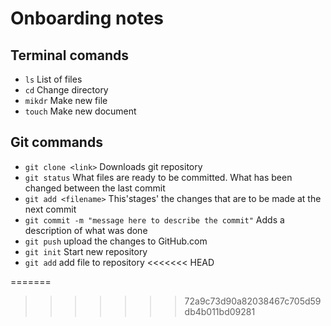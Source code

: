 # Onboarding notes

## Terminal comands
- `ls` List of files
- `cd` Change directory
- `mikdr` Make new file
- `touch` Make new document

## Git commands
- `git clone <link>` Downloads git repository
- `git status` What files are ready to be committed. What has been changed between the last commit
- `git add <filename>` This'stages' the changes that are to be made at the next commit
- `git commit -m "message here to describe the commit"` Adds a description of what was done
- `git push` upload the changes to GitHub.com
- `git init` Start new repository
- `git add` add file to repository
<<<<<<< HEAD

=======
>>>>>>> 72a9c73d90a82038467c705d59db4b011bd09281
